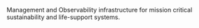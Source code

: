 Management and Observability infrastructure for mission critical sustainability and life-support systems.
